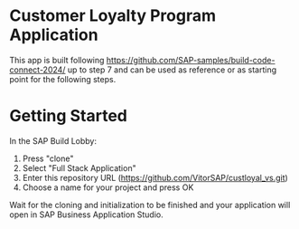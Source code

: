 # Customer Loyalty Program Application

This app is built following https://github.com/SAP-samples/build-code-connect-2024/ up to step 7 and can be used as reference or as starting point for the following steps.

# Getting Started

In the SAP Build Lobby:
1) Press "clone"
2) Select "Full Stack Application"
3) Enter this repository URL (https://github.com/VitorSAP/custloyal_vs.git)
4) Choose a name for your project and press OK

Wait for the cloning and initialization to be finished and your application will open in SAP Business Application Studio.

